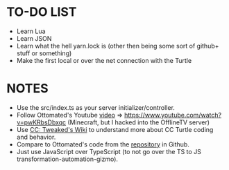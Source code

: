 # TO-DO LIST

- Learn Lua
- Learn JSON
- Learn what the hell yarn.lock is (other then being some sort of github+ stuff or something)
- Make the first local or over the net connection with the Turtle

# NOTES

- Use the src/index.ts as your server initializer/controller.
- Follow Ottomated's Youtube [video](https://www.youtube.com/watch?v=pwKRbsDbxqc) => https://www.youtube.com/watch?v=pwKRbsDbxqc (Minecraft, but I hacked into the OfflineTV server)
- Use [CC: Tweaked's Wiki](https://tweaked.cc) to understand more about CC Turtle coding and behavior.
- Compare to Ottomated's code from the [repository](https://github.com/ottomated/turtle-gambit) in Github.
- Just use JavaScript over TypeScript (to not go over the TS to JS transformation-automation-gizmo).